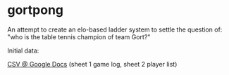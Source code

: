 # gortpong
An attempt to create an elo-based ladder system to settle the question of: "who is the table tennis champion of team Gort?"

Initial data:

[CSV @ Google Docs](https://docs.google.com/spreadsheets/d/1okeCXA80gz2U7p-jUhDEoj0hNYD2LaNvFukqKXnhi1o/edit?usp=sharing)
(sheet 1 game log, sheet 2 player list)
